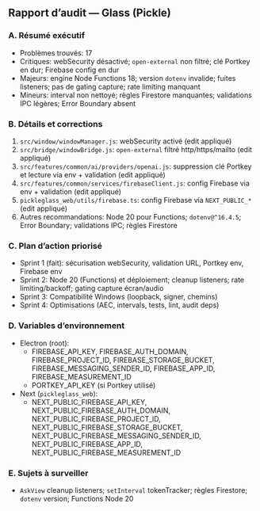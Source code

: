 ## Rapport d’audit — Glass (Pickle)

### A. Résumé exécutif

- Problèmes trouvés: 17
- Critiques: webSecurity désactivé; `open-external` non filtré; clé Portkey en dur; Firebase config en dur
- Majeurs: engine Node Functions 18; version `dotenv` invalide; fuites listeners; pas de gating capture; rate limiting manquant
- Mineurs: interval non nettoyé; règles Firestore manquantes; validations IPC légères; Error Boundary absent

### B. Détails et corrections

1) `src/window/windowManager.js`: webSecurity activé (edit appliqué)
2) `src/bridge/windowBridge.js`: `open-external` filtré http/https/mailto (edit appliqué)
3) `src/features/common/ai/providers/openai.js`: suppression clé Portkey et lecture via env + validation (edit appliqué)
4) `src/features/common/services/firebaseClient.js`: config Firebase via env + validation (edit appliqué)
5) `pickleglass_web/utils/firebase.ts`: config Firebase via `NEXT_PUBLIC_*` (edit appliqué)
6) Autres recommandations: Node 20 pour Functions; `dotenv@^16.4.5`; Error Boundary; validations IPC; règles Firestore

### C. Plan d’action priorisé

- Sprint 1 (fait): sécurisation webSecurity, validation URL, Portkey env, Firebase env
- Sprint 2: Node 20 (Functions) et déploiement; cleanup listeners; rate limiting/backoff; gating capture écran/audio
- Sprint 3: Compatibilité Windows (loopback, signer, chemins)
- Sprint 4: Optimisations (AEC, intervals, tests, lint, audit deps)

### D. Variables d’environnement

- Electron (root):
  - FIREBASE_API_KEY, FIREBASE_AUTH_DOMAIN, FIREBASE_PROJECT_ID, FIREBASE_STORAGE_BUCKET, FIREBASE_MESSAGING_SENDER_ID, FIREBASE_APP_ID, FIREBASE_MEASUREMENT_ID
  - PORTKEY_API_KEY (si Portkey utilisé)
- Next (`pickleglass_web`):
  - NEXT_PUBLIC_FIREBASE_API_KEY, NEXT_PUBLIC_FIREBASE_AUTH_DOMAIN, NEXT_PUBLIC_FIREBASE_PROJECT_ID, NEXT_PUBLIC_FIREBASE_STORAGE_BUCKET, NEXT_PUBLIC_FIREBASE_MESSAGING_SENDER_ID, NEXT_PUBLIC_FIREBASE_APP_ID, NEXT_PUBLIC_FIREBASE_MEASUREMENT_ID

### E. Sujets à surveiller

- `AskView` cleanup listeners; `setInterval` tokenTracker; règles Firestore; `dotenv` version; Functions Node 20


